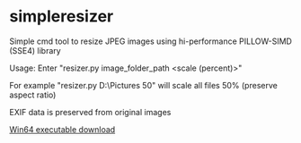 # simpleresizer
Simple cmd tool to resize JPEG images using hi-performance PILLOW-SIMD (SSE4) library

Usage:
Enter "resizer.py image_folder_path <scale (percent)>"

For example "resizer.py D:\Pictures 50" will scale all files 50% (preserve aspect ratio)

EXIF data is preserved from original images

[Win64 executable download](https://github.com/SK-Hardwired/simpleresizer/raw/master/dist/resizer.exe)
